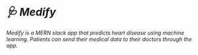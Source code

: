 # *🩺 Medify*
*Medify is a MERN stack app that predicts heart disease using machine learning. Patients can send their medical data to their doctors through the app.*
